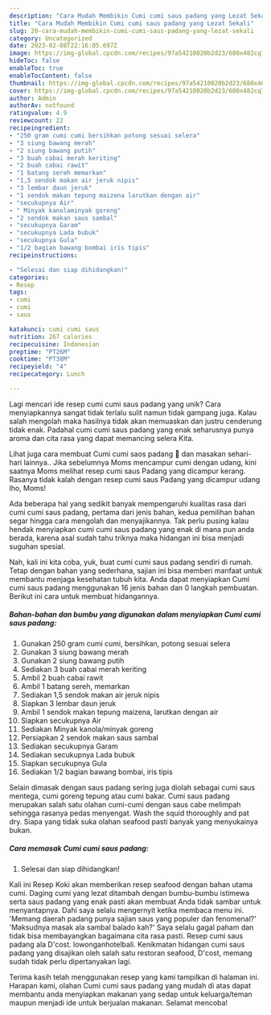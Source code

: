 ```yaml
---
description: "Cara Mudah Membikin Cumi cumi saus padang yang Lezat Sekali"
title: "Cara Mudah Membikin Cumi cumi saus padang yang Lezat Sekali"
slug: 20-cara-mudah-membikin-cumi-cumi-saus-padang-yang-lezat-sekali
category: Uncategorized
date: 2023-02-08T22:16:05.697Z
image: https://img-global.cpcdn.com/recipes/97a54210020b2d23/680x482cq70/cumi-cumi-saus-padang-foto-resep-utama.jpg
hideToc: false
enableToc: true
enableTocContent: false
thumbnail: https://img-global.cpcdn.com/recipes/97a54210020b2d23/680x482cq70/cumi-cumi-saus-padang-foto-resep-utama.jpg
cover: https://img-global.cpcdn.com/recipes/97a54210020b2d23/680x482cq70/cumi-cumi-saus-padang-foto-resep-utama.jpg
author: Admin
authorAv: notfound
ratingvalue: 4.9
reviewcount: 22
recipeingredient:
- "250 gram cumi cumi bersihkan potong sesuai selera"
- "3 siung bawang merah"
- "2 siung bawang putih"
- "3 buah cabai merah keriting"
- "2 buah cabai rawit"
- "1 batang sereh memarkan"
- "1,5 sendok makan air jeruk nipis"
- "3 lembar daun jeruk"
- "1 sendok makan tepung maizena larutkan dengan air"
- "secukupnya Air"
- " Minyak kanolaminyak goreng"
- "2 sendok makan saus sambal"
- "secukupnya Garam"
- "secukupnya Lada bubuk"
- "secukupnya Gula"
- "1/2 bagian bawang bombai iris tipis"
recipeinstructions:

- "Selesai dan siap dihidangkan!"
categories:
- Resep
tags:
- cumi
- cumi
- saus

katakunci: cumi cumi saus 
nutrition: 267 calories
recipecuisine: Indonesian
preptime: "PT26M"
cooktime: "PT38M"
recipeyield: "4"
recipecategory: Lunch

---
```





Lagi mencari ide resep cumi cumi saus padang yang unik? Cara menyiapkannya sangat tidak terlalu sulit namun tidak gampang juga. Kalau salah mengolah maka hasilnya tidak akan memuaskan dan justru cenderung tidak enak. Padahal cumi cumi saus padang yang enak seharusnya punya aroma dan cita rasa yang dapat memancing selera Kita.





Lihat juga cara membuat Cumi cumi saos padang 🦑 dan masakan sehari-hari lainnya.. Jika sebelumnya Moms mencampur cumi dengan udang, kini saatnya Moms melihat resep cumi saus Padang yang dicampur kerang. Rasanya tidak kalah dengan resep cumi saus Padang yang dicampur udang lho, Moms!

Ada beberapa hal yang sedikit banyak mempengaruhi kualitas rasa dari cumi cumi saus padang, pertama dari jenis bahan, kedua pemilihan bahan segar hingga cara mengolah dan menyajikannya. Tak perlu pusing kalau hendak menyiapkan cumi cumi saus padang yang enak di mana pun anda berada, karena asal sudah tahu triknya maka hidangan ini bisa menjadi suguhan spesial.






Nah, kali ini kita coba, yuk, buat cumi cumi saus padang sendiri di rumah. Tetap dengan bahan yang sederhana, sajian ini bisa memberi manfaat untuk membantu menjaga kesehatan tubuh kita. Anda dapat menyiapkan Cumi cumi saus padang menggunakan 16 jenis bahan dan 0 langkah pembuatan. Berikut ini cara untuk membuat hidangannya.

<!--inarticleads1-->

##### Bahan-bahan dan bumbu yang digunakan dalam menyiapkan Cumi cumi saus padang:

1. Gunakan 250 gram cumi cumi, bersihkan, potong sesuai selera
1. Gunakan 3 siung bawang merah
1. Gunakan 2 siung bawang putih
1. Sediakan 3 buah cabai merah keriting
1. Ambil 2 buah cabai rawit
1. Ambil 1 batang sereh, memarkan
1. Sediakan 1,5 sendok makan air jeruk nipis
1. Siapkan 3 lembar daun jeruk
1. Ambil 1 sendok makan tepung maizena, larutkan dengan air
1. Siapkan secukupnya Air
1. Sediakan  Minyak kanola/minyak goreng
1. Persiapkan 2 sendok makan saus sambal
1. Sediakan secukupnya Garam
1. Sediakan secukupnya Lada bubuk
1. Siapkan secukupnya Gula
1. Sediakan 1/2 bagian bawang bombai, iris tipis


Selain dimasak dengan saus padang sering juga diolah sebagai cumi saus mentega, cumi goreng tepung atau cumi bakar. Cumi saus padang merupakan salah satu olahan cumi-cumi dengan saus cabe melimpah sehingga rasanya pedas menyengat. Wash the squid thoroughly and pat dry. Siapa yang tidak suka olahan seafood pasti banyak yang menyukainya bukan. 

<!--inarticleads2-->

##### Cara memasak Cumi cumi saus padang:


1. Selesai dan siap dihidangkan!

Kali ini Resep Koki akan memberikan resep seafood dengan bahan utama cumi. Daging cumi yang lezat ditambah dengan bumbu-bumbu istimewa serta saus padang yang enak pasti akan membuat Anda tidak sambar untuk menyantapnya. Dahi saya selalu mengernyit ketika membaca menu ini. &#39;Memang daerah padang punya sajian saus yang populer dan fenomenal?&#39; &#39;Maksudnya masak ala sambal balado kah?&#39; Saya selalu gagal paham dan tidak bisa membayangkan bagaimana cita rasa pasti. Resep cumi saus padang ala D&#39;cost. lowonganhotelbali. Kenikmatan hidangan cumi saus padang yang disajikan oleh salah satu restoran seafood, D&#39;cost, memang sudah tidak perlu dipertanyakan lagi. 

Terima kasih telah menggunakan resep yang kami tampilkan di halaman ini. Harapan kami, olahan Cumi cumi saus padang yang mudah di atas dapat membantu anda menyiapkan makanan yang sedap untuk keluarga/teman maupun menjadi ide untuk berjualan makanan. Selamat mencoba!
